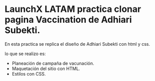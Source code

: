 # LaunchX LATAM practica clonar pagina Vaccination de Adhiari Subekti.

En esta practica se replica el diseño de Adhiari Subekti con html y css.

lo que se realizo es:

- Planeación de campaña de vacunación.
- Maquetación del sitio con HTML.
- Estilos con CSS.